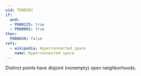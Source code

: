 ```yaml
---
uid: T000262
if:
  and:
  - P000125: true
  - P000003: true
then:
  P000039: false
refs:
  - wikipedia: Hyperconnected_space
    name: Hyperconnected space
---
```


Distinct points have disjoint (nonempty) open neighborhoods.
